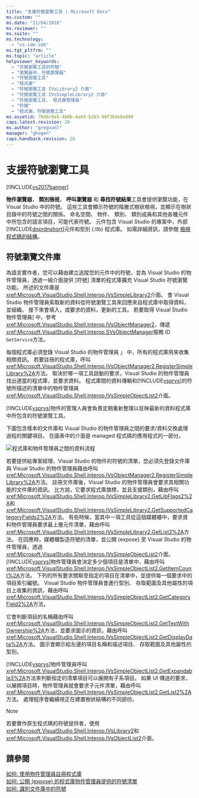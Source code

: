 ```yaml
---
title: "支援符號瀏覽工具 | Microsoft Docs"
ms.custom: ""
ms.date: "11/04/2016"
ms.reviewer: ""
ms.suite: ""
ms.technology: 
  - "vs-ide-sdk"
ms.tgt_pltfrm: ""
ms.topic: "article"
helpviewer_keywords: 
  - "符號瀏覽工具的符號"
  - "瀏覽器中，符號瀏覽器"
  - "符號瀏覽工具"
  - "程式庫"
  - "符號瀏覽工具 IVsLibrary2 介面"
  - "符號瀏覽工具 IVsSimpleLibrary2 介面"
  - "符號瀏覽工具、 程式庫管理員"
  - "符號"
  - "程式庫，符號瀏覽工具"
ms.assetid: 70d8c9e5-4b0b-4a69-b3b3-90f36debe880
caps.latest.revision: 26
ms.author: "gregvanl"
manager: "ghogen"
caps.handback.revision: 26
---
```

# 支援符號瀏覽工具
[!INCLUDE[vs2017banner](../../code-quality/includes/vs2017banner.md)]

**物件瀏覽器**， **類別檢視**， **呼叫瀏覽器** 和 **尋找符號結果**工具會提供瀏覽功能，在 Visual Studio 中的符號。  這些工具會顯示符號的階層式樹狀檢視，並顯示在樹狀目錄中的符號之間的關係。  命名空間、 物件、 類別、 類別成員和其他各種元件中所包含的語言項目，可能代表符號。  元件包含 Visual Studio 的專案中，外部[!INCLUDE[dnprdnshort](../../code-quality/includes/dnprdnshort_md.md)]元件和型別 \(.tlb\) 程式庫。  如需詳細資訊，請參閱 [檢視程式碼的結構](../../ide/viewing-the-structure-of-code.md)。  
  
## 符號瀏覽文件庫  
 為語言實作者，您可以藉由建立追蹤您的元件中的符號，並為 Visual Studio 的物件管理員，透過一組介面提供 \[符號\] 清單的程式庫擴充 Visual Studio 符號瀏覽功能。  所述的文件庫是<xref:Microsoft.VisualStudio.Shell.Interop.IVsSimpleLibrary2>介面。  會 Visual Studio 物件管理員索取新的資料從符號瀏覽工具來回應來自程式庫中取得資料，並組織。  接下來會填入，或要求的資料，更新的工具。  若要取得 Visual Studio 物件管理員\] 中，參考<xref:Microsoft.VisualStudio.Shell.Interop.IVsObjectManager2>，傳遞<xref:Microsoft.VisualStudio.Shell.Interop.SVsObjectManager>服務 ID `GetService`方法。  
  
 每個程式庫必須登錄 Visual Studio 的物件管理員 」 中，所有的程式庫用來收集相關資訊。  若要註冊的程式庫，呼叫<xref:Microsoft.VisualStudio.Shell.Interop.IVsObjectManager2.RegisterSimpleLibrary%2A>方法。  取決於哪一項工具啟動的要求，Visual Studio 的物件管理員找出適當的程式庫，並要求資料。  程式庫間的資料傳輸和[!INCLUDE[vsprvs](../../code-quality/includes/vsprvs_md.md)]的符號所描述的清單中的物件管理員<xref:Microsoft.VisualStudio.Shell.Interop.IVsSimpleObjectList2>介面。  
  
 [!INCLUDE[vsprvs](../../code-quality/includes/vsprvs_md.md)]物件的管理人員會負責定期重新整理以反映最新的資料程式庫中所包含的符號瀏覽工具。  
  
 下圖包含樣本的文件庫和 Visual Studio 的物件管理員之間的要求\/資料交換處理過程的關鍵項目。  在圖表中的介面是 managed 程式碼的應用程式的一部分。  
  
 ![程式庫和物件管理員之間的資料流程](~/docs/extensibility/internals/media/callbrowserdiagram.gif "CallBrowserDiagram")  
  
 若要提供給專案經理，Visual Studio 的物件的符號的清單，您必須先登錄文件庫與 Visual Studio 的物件管理員藉由呼叫<xref:Microsoft.VisualStudio.Shell.Interop.IVsObjectManager2.RegisterSimpleLibrary%2A>方法。  註冊文件庫後，Visual Studio 的物件管理員會要求其相關功能的文件庫的資訊。  比方說，它要求程式庫旗標，並且支援類別，藉由呼叫<xref:Microsoft.VisualStudio.Shell.Interop.IVsSimpleLibrary2.GetLibFlags2%2A>和<xref:Microsoft.VisualStudio.Shell.Interop.IVsSimpleLibrary2.GetSupportedCategoryFields2%2A>方法。  有些時候，當其中一項工具從這個媒體櫃中，要求資料物件管理員要求最上層元件清單，藉由呼叫<xref:Microsoft.VisualStudio.Shell.Interop.IVsSimpleLibrary2.GetList2%2A>方法。  在回應時，媒體櫃製造符號的清單，並公開 \(expose\) 至 Visual Studio 的物件管理員，透過<xref:Microsoft.VisualStudio.Shell.Interop.IVsSimpleObjectList2>介面。  [!INCLUDE[vsprvs](../../code-quality/includes/vsprvs_md.md)]物件管理員會決定多少個項目是清單中，藉由呼叫<xref:Microsoft.VisualStudio.Shell.Interop.IVsSimpleObjectList2.GetItemCount%2A>方法。  下列的所有要求關聯至指定的項目在清單中，並提供每一個要求中的項目索引編號。  Visual Studio 物件管理員會進行型別、 存取範圍及其他屬性的項目上收集的資訊，藉由呼叫<xref:Microsoft.VisualStudio.Shell.Interop.IVsSimpleObjectList2.GetCategoryField2%2A>方法。  
  
 它會判斷項目的名稱藉由呼叫<xref:Microsoft.VisualStudio.Shell.Interop.IVsSimpleObjectList2.GetTextWithOwnership%2A>方法，並要求圖示的資訊，藉由呼叫<xref:Microsoft.VisualStudio.Shell.Interop.IVsSimpleObjectList2.GetDisplayData%2A>方法。  圖示會顯示給左邊的項目名稱和描述項目、 存取範圍及其他屬性的型別。  
  
 [!INCLUDE[vsprvs](../../code-quality/includes/vsprvs_md.md)]物件管理員呼叫<xref:Microsoft.VisualStudio.Shell.Interop.IVsSimpleObjectList2.GetExpandable3%2A>方法來判斷指定的清單項目可以展開有子系項目。  如果 UI 傳送的要求，以展開項目時，物件管理員就會要求子元件清單，藉由呼叫<xref:Microsoft.VisualStudio.Shell.Interop.IVsSimpleObjectList2.GetList2%2A>方法。  處理程序會繼續視正在建置樹狀結構的不同部份。  
  
> [!NOTE]
>  若要實作原生程式碼的符號提供者，使用<xref:Microsoft.VisualStudio.Shell.Interop.IVsLibrary2>和<xref:Microsoft.VisualStudio.Shell.Interop.IVsObjectList2>介面。  
  
## 請參閱  
 [如何: 使用物件管理員註冊程式庫](../../extensibility/internals/how-to-register-a-library-with-the-object-manager.md)   
 [如何: 公開 \(expose\) 的程式庫物件管理員提供的符號清單](../../extensibility/internals/how-to-expose-lists-of-symbols-provided-by-the-library-to-the-object-manager.md)   
 [如何: 識別文件庫中的符號](../../extensibility/internals/how-to-identify-symbols-in-a-library.md)